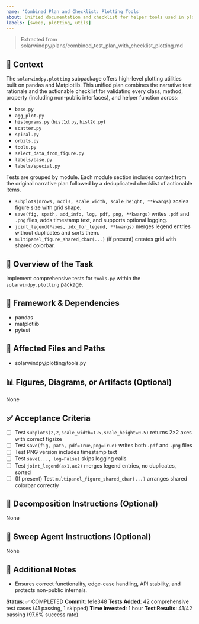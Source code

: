 ```yaml
---
name: 'Combined Plan and Checklist: Plotting Tools'
about: Unified documentation and checklist for helper tools used in plotting.
labels: [sweep, plotting, utils]
---
```


> Extracted from solarwindpy/plans/combined_test_plan_with_checklist_plotting.md

## 🧠 Context

The `solarwindpy.plotting` subpackage offers high-level plotting utilities built on pandas
and Matplotlib. This unified plan combines the narrative test rationale and the
actionable checklist for validating every class, method, property (including non-public
interfaces), and helper function across:

- `base.py`
- `agg_plot.py`
- `histograms.py` (`hist1d.py`, `hist2d.py`)
- `scatter.py`
- `spiral.py`
- `orbits.py`
- `tools.py`
- `select_data_from_figure.py`
- `labels/base.py`
- `labels/special.py`

Tests are grouped by module. Each module section includes context from the original
narrative plan followed by a deduplicated checklist of actionable items.

- `subplots(nrows, ncols, scale_width, scale_height, **kwargs)` scales figure
  size with grid shape.
- `save(fig, spath, add_info, log, pdf, png, **kwargs)` writes `.pdf` and `.png`
  files, adds timestamp text, and supports optional logging.
- `joint_legend(*axes, idx_for_legend, **kwargs)` merges legend entries without
  duplicates and sorts them.
- `multipanel_figure_shared_cbar(...)` (if present) creates grid with shared
  colorbar.

## 🎯 Overview of the Task

Implement comprehensive tests for `tools.py` within the `solarwindpy.plotting` package.

## 🔧 Framework & Dependencies

- pandas
- matplotlib
- pytest

## 📂 Affected Files and Paths

- solarwindpy/plotting/tools.py

## 📊 Figures, Diagrams, or Artifacts (Optional)

None

## ✅ Acceptance Criteria

- [ ] Test `subplots(2,2,scale_width=1.5,scale_height=0.5)` returns 2×2 axes with
  correct figsize
- [ ] Test `save(fig, path, pdf=True,png=True)` writes both `.pdf` and `.png`
  files
- [ ] Test PNG version includes timestamp text
- [ ] Test `save(..., log=False)` skips logging calls
- [ ] Test `joint_legend(ax1,ax2)` merges legend entries, no duplicates, sorted
- [ ] (If present) Test `multipanel_figure_shared_cbar(...)` arranges shared
  colorbar correctly

## 🧩 Decomposition Instructions (Optional)

None

## 🤖 Sweep Agent Instructions (Optional)

None

## 💬 Additional Notes

- Ensures correct functionality, edge-case handling, API stability, and protects
  non-public internals.

**Status**: ✅ COMPLETED
**Commit**: fe1e348
**Tests Added**: 42 comprehensive test cases (41 passing, 1 skipped)
**Time Invested**: 1 hour
**Test Results**: 41/42 passing (97.6% success rate)
